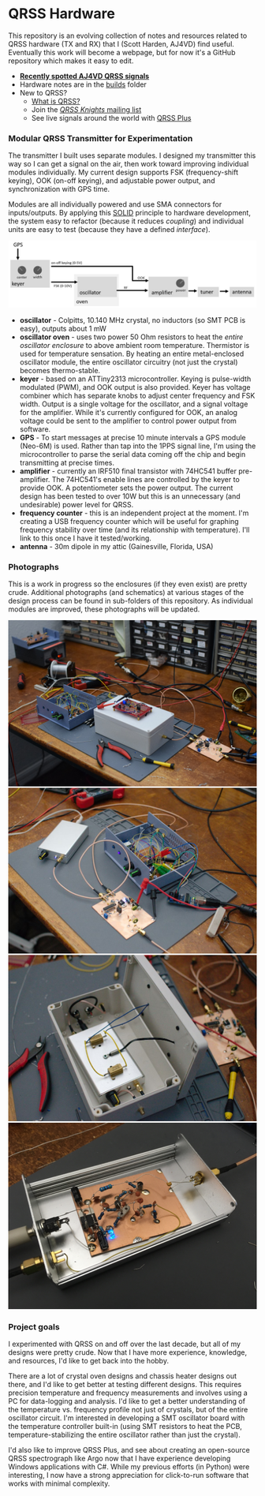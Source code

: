 # QRSS Hardware

This repository is an evolving collection of notes and resources related to QRSS hardware (TX and RX) that I (Scott Harden, AJ4VD) find useful. Eventually this work will become a webpage, but for now it's a GitHub repository which makes it easy to edit.

* **[Recently spotted AJ4VD QRSS signals](/spots)**
* Hardware notes are in the [builds](/builds) folder 
* New to QRSS?
  * [What is QRSS?](https://www.qsl.net/m0ayf/What-is-QRSS.html)
  * Join the [_QRSS Knights_ mailing list](https://groups.io/g/qrssknights)
  * See live signals around the world with [QRSS Plus](http://www.swharden.com/qrss/plus/)

### Modular QRSS Transmitter for Experimentation

The transmitter I built uses separate modules. I designed my transmitter this way so I can get a signal on the air, then work toward improving individual modules individually. My current design supports FSK (frequency-shift keying), OOK (on-off keying), and adjustable power output, and synchronization with GPS time. 

Modules are all individually powered and use SMA connectors for inputs/outputs. By applying this [SOLID](https://www.youtube.com/watch?v=TMuno5RZNeE&t=15m50s) principle to hardware development, the system easy to refactor (because it reduces _coupling_) and individual units are easy to test (because they have a defined _interface_).

![](/graphics/builds/idea-modules.jpg)

* **oscillator** - Colpitts, 10.140 MHz crystal, no inductors (so SMT PCB is easy), outputs about 1 mW
* **oscillator oven** - uses two power 50 Ohm resistors to heat the _entire oscillator enclosure_ to above ambient room temperature. Thermistor is used for temperature sensation. By heating an entire metal-enclosed oscillator module, the entire oscillator circuitry (not just the crystal) becomes thermo-stable.
* **keyer** - based on an ATTiny2313 microcontroller. Keying is pulse-width modulated (PWM), and OOK output is also provided. Keyer has voltage combiner which has separate knobs to adjust center frequency and FSK width. Output is a single voltage for the oscillator, and a signal voltage for the amplifier. While it's currently configured for OOK, an analog voltage could be sent to the amplifier to control power output from software.
* **GPS** - To start messages at precise 10 minute intervals a GPS module (Neo-6M) is used. Rather than tap into the 1PPS signal line, I'm using the microcontroller to parse the serial data coming off the chip and begin transmitting at precise times.
* **amplifier** - currently an IRF510 final transistor with  74HC541 buffer pre-amplifier. The 74HC541's enable lines are controlled by the keyer to provide OOK. A potentiometer sets the power output. The current design has been tested to over 10W but this is an unnecessary (and undesirable) power level for QRSS.
* **frequency counter** - this is an independent project at the moment. I'm creating a USB frequency counter which will be useful for graphing frequency stability over time (and its relationship with temperature). I'll link to this once I have it tested/working.
* **antenna** - 30m dipole in my attic (Gainesville, Florida, USA)

### Photographs

This is a work in progress so the enclosures (if they even exist) are pretty crude. Additional photographs (and schematics) at various stages of the design process can be found in sub-folders of this repository. As individual modules are improved, these photographs will be updated.

![](/graphics/builds/2019-07-19-modules.jpg)
![](/graphics/builds/2019-07-19-keyer.jpg)
![](/graphics/builds/2019-07-19-oven.jpg)
![](/graphics/builds/2019-07-13-oscillator.jpg)


### Project goals

I experimented with QRSS on and off over the last decade, but all of my designs were pretty crude. Now that I have more experience, knowledge, and resources, I'd like to get back into the hobby.

There are a lot of crystal oven designs and chassis heater designs out there, and I'd like to get better at testing different designs. This requires precision temperature and frequency measurements and involves using a PC for data-logging and analysis. I'd like to get a better understanding of the temperature vs. frequency profile not just of crystals, but of the entire oscillator circuit. I'm interested in developing a SMT oscillator board with the temperature controller built-in (using SMT resistors to heat the PCB, temperature-stabilizing the entire oscillator rather than just the crystal).

I'd also like to improve QRSS Plus, and see about creating an open-source QRSS spectrograph like Argo now that I have experience developing Windows applications with C#. While my previous efforts (in Python) were interesting, I now have a strong appreciation for click-to-run software that works with minimal complexity.
